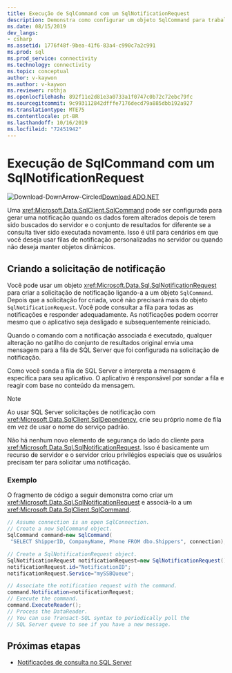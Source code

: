 ```yaml
---
title: Execução de SqlCommand com um SqlNotificationRequest
description: Demonstra como configurar um objeto SqlCommand para trabalhar com uma notificação de consulta.
ms.date: 08/15/2019
dev_langs:
- csharp
ms.assetid: 1776f48f-9bea-41f6-83a4-c990c7a2c991
ms.prod: sql
ms.prod_service: connectivity
ms.technology: connectivity
ms.topic: conceptual
author: v-kaywon
ms.author: v-kaywon
ms.reviewer: rothja
ms.openlocfilehash: 892f11e2d81e3a0733a1f0747c0b72c72ebc79fc
ms.sourcegitcommit: 9c993112842dfffe7176decd79a885dbb192a927
ms.translationtype: MTE75
ms.contentlocale: pt-BR
ms.lasthandoff: 10/16/2019
ms.locfileid: "72451942"
---
```

# <a name="sqlcommand-execution-with-a-sqlnotificationrequest"></a>Execução de SqlCommand com um SqlNotificationRequest

![Download-DownArrow-Circled](../../../ssdt/media/download.png)[Download ADO.NET](../../sql-connection-libraries.md#anchor-20-drivers-relational-access)

Uma <xref:Microsoft.Data.SqlClient.SqlCommand> pode ser configurada para gerar uma notificação quando os dados forem alterados depois de terem sido buscados do servidor e o conjunto de resultados for diferente se a consulta tiver sido executada novamente. Isso é útil para cenários em que você deseja usar filas de notificação personalizadas no servidor ou quando não deseja manter objetos dinâmicos.

## <a name="creating-the-notification-request"></a>Criando a solicitação de notificação

Você pode usar um objeto <xref:Microsoft.Data.Sql.SqlNotificationRequest> para criar a solicitação de notificação ligando-a a um objeto `SqlCommand`. Depois que a solicitação for criada, você não precisará mais do objeto `SqlNotificationRequest`. Você pode consultar a fila para todas as notificações e responder adequadamente. As notificações podem ocorrer mesmo que o aplicativo seja desligado e subsequentemente reiniciado.

Quando o comando com a notificação associada é executado, qualquer alteração no gatilho do conjunto de resultados original envia uma mensagem para a fila de SQL Server que foi configurada na solicitação de notificação.

Como você sonda a fila de SQL Server e interpreta a mensagem é específica para seu aplicativo. O aplicativo é responsável por sondar a fila e reagir com base no conteúdo da mensagem.

> [!NOTE]
> Ao usar SQL Server solicitações de notificação com <xref:Microsoft.Data.SqlClient.SqlDependency>, crie seu próprio nome de fila em vez de usar o nome do serviço padrão.

Não há nenhum novo elemento de segurança do lado do cliente para <xref:Microsoft.Data.Sql.SqlNotificationRequest>. Isso é basicamente um recurso de servidor e o servidor criou privilégios especiais que os usuários precisam ter para solicitar uma notificação.

### <a name="example"></a>Exemplo

O fragmento de código a seguir demonstra como criar um <xref:Microsoft.Data.Sql.SqlNotificationRequest> e associá-lo a um <xref:Microsoft.Data.SqlClient.SqlCommand>.

```csharp
// Assume connection is an open SqlConnection.
// Create a new SqlCommand object.
SqlCommand command=new SqlCommand(
 "SELECT ShipperID, CompanyName, Phone FROM dbo.Shippers", connection);

// Create a SqlNotificationRequest object.
SqlNotificationRequest notificationRequest=new SqlNotificationRequest();
notificationRequest.id="NotificationID";
notificationRequest.Service="mySSBQueue";

// Associate the notification request with the command.
command.Notification=notificationRequest;
// Execute the command.
command.ExecuteReader();
// Process the DataReader.
// You can use Transact-SQL syntax to periodically poll the
// SQL Server queue to see if you have a new message.
```

## <a name="next-steps"></a>Próximas etapas
- [Notificações de consulta no SQL Server](query-notifications-sql-server.md)

